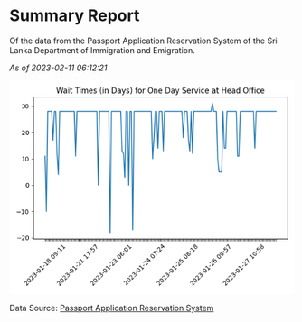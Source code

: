 # Summary Report

Of the data from the Passport Application Reservation System of the Sri Lanka Department of Immigration and Emigration.

*As of 2023-02-11 06:12:21*

![Wait Time Chart](summary.wait_time_chart.png)

Data Source: [Passport Application Reservation System](https://eservices.immigration.gov.lk:8443/appointment/pages/reservationApplication.xhtml)